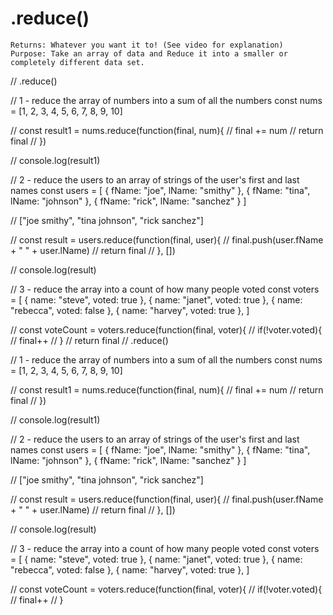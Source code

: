 # .reduce()
    Returns: Whatever you want it to! (See video for explanation)
    Purpose: Take an array of data and Reduce it into a smaller or completely different data set.

// .reduce()

// 1 - reduce the array of numbers into a sum of all the numbers
const nums = [1, 2, 3, 4, 5, 6, 7, 8, 9, 10]

// const result1 = nums.reduce(function(final, num){
//     final += num
//     return final
// })

// console.log(result1)


// 2 - reduce the users to an array of strings of the user's first and last names
const users = [
    { fName: "joe", lName: "smithy" },
    { fName: "tina", lName: "johnson" },
    { fName: "rick", lName: "sanchez" }
]

// ["joe smithy", "tina johnson", "rick sanchez"]

// const result = users.reduce(function(final, user){
//     final.push(user.fName + " " + user.lName)
//     return final
// }, [])

// console.log(result)




// 3 - reduce the array into a count of how many people voted
const voters = [
    { name: "steve", voted: true },
    { name: "janet", voted: true },
    { name: "rebecca", voted: false },
    { name: "harvey", voted: true },
]

// const voteCount = voters.reduce(function(final, voter){
//     if(!voter.voted){
//         final++
//     }
//      return final
// .reduce()

// 1 - reduce the array of numbers into a sum of all the numbers
const nums = [1, 2, 3, 4, 5, 6, 7, 8, 9, 10]

// const result1 = nums.reduce(function(final, num){
//     final += num
//     return final
// })

// console.log(result1)


// 2 - reduce the users to an array of strings of the user's first and last names
const users = [
    { fName: "joe", lName: "smithy" },
    { fName: "tina", lName: "johnson" },
    { fName: "rick", lName: "sanchez" }
]

// ["joe smithy", "tina johnson", "rick sanchez"]

// const result = users.reduce(function(final, user){
//     final.push(user.fName + " " + user.lName)
//     return final
// }, [])

// console.log(result)




// 3 - reduce the array into a count of how many people voted
const voters = [
    { name: "steve", voted: true },
    { name: "janet", voted: true },
    { name: "rebecca", voted: false },
    { name: "harvey", voted: true },
]

// const voteCount = voters.reduce(function(final, voter){
//     if(!voter.voted){
//         final++
//     }